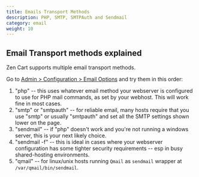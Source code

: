 ```yaml
---
title: Emails Transport Methods 
description: PHP, SMTP, SMTPAuth and Sendmail 
category: email
weight: 10
---
```


## Email Transport methods explained
Zen Cart supports multiple email transport methods. 

Go to [Admin > Configuration > Email Options](/user/admin_pages/configuration/configuration_emailoptions/) and try them in this order:

1. "php" -- this uses whatever email method your webserver is configured to use for PHP mail commands, as set by your webhost.  This will work fine in most cases.
1. "smtp" or "smtpauth" -- for reliable email, many hosts require that you use "smtp" or usually "smtpauth" and set all the SMTP settings shown lower on the page.
1. "sendmail" -- if "php" doesn't work and you're not running a windows server, this is your next likely choice.
1. "sendmail -f" -- this is ideal in cases where your webserver configuration has some tighter security requirements -- esp in busy shared-hosting environments.
1. "qmail" --  for linux/unix hosts running `Qmail` as `sendmail` wrapper at `/var/qmail/bin/sendmail`.

